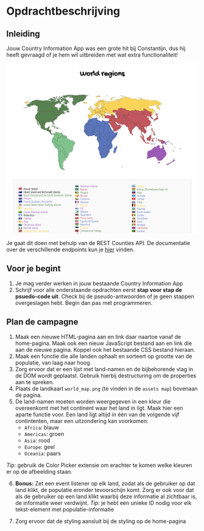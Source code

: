 # Opdrachtbeschrijving

## Inleiding
Jouw Country Information App was een grote hit bij Constantijn, dus hij heeft gevraagd of je hem wil
uitbreiden met wat extra functionaliteit!

![screenshot page](assets/screenshot.png)

Je gaat dit doen met behulp van de REST Counties API. De documentatie over de verschillende endpoints
kun je [hier](https://restcountries.eu/#api-endpoints-all) vinden. 

## Voor je begint
1. Je mag verder werken in jouw bestaande Country Information App
2. Schrijf voor alle onderstaande opdrachten eerst **stap voor stap de psuedo-code uit**. 
Check bij de pseudo-antwoorden of je geen stappen overgeslagen hebt. Begin dan pas met programmeren.

## Plan de campagne
1. Maak een nieuwe HTML-pagina aan en link daar naartoe vanaf de home-pagina. Maak ook een nieuw JavaScript 
bestand aan en link die aan de nieuwe pagina. Koppel ook het bestaande CSS bestand hieraan.
2. Maak een functie die alle landen ophaalt en sorteert op grootte van de populatie, van laag naar hoog.
3. Zorg ervoor dat er een lijst met land-namen en de bijbehorende vlag in de DOM wordt geplaatst. Gebruik 
hierbij destructuring om de properties aan te spreken.
4. Plaats de landkaart `world_map.png` (te vinden in de `assets map`) bovenaan de pagina. 
5. De land-namen moeten worden weergegeven in een kleur die overeenkomt met het continent waar het land in ligt.
Maak hier een aparte functie voor. Een land ligt altijd in één van de volgende vijf contintenten, 
maar een uitzondering kan voorkomen: 
    * `Africa`: blauw
    * `Americas`: groen
    * `Asia`: rood
    * `Europe`: geel
    * `Oceania`: paars

_Tip:_ gebruik de Color Picker extensie om erachter te komen welke kleuren er op de afbeelding staan.

6. **Bonus:** Zet een event listener op elk land, zodat als de gebruiker op dat land klikt, de populatie eronder tevoorschijn komt. 
Zorg er ook voor dat als de gebruiker op een land klikt waarbij deze informatie al zichtbaar is, de informatie weer verdwijnt.
_Tip_: je hebt een unieke ID nodig voor elk tekst-element met populatie-informatie

7. Zorg ervoor dat de styling aansluit bij de styling op de home-pagina
